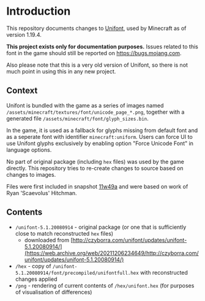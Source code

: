 # Introduction
This repository documents changes to [Unifont](https://unifoundry.com/unifont/), used by Minecraft as of version 1.19.4.

**This project exists only for documentation purposes.** Issues related to this font in the game should still be reported on https://bugs.mojang.com.

Also please note that this is a very old version of Unifont, so there is not much point in using this in any new project.

## Context
Unifont is bundled with the game as a series of images named `/assets/minecraft/textures/font/unicode_page_*.png`, together with a generated file `/assets/minecraft/font/glyph_sizes.bin`.

In the game, it is used as a fallback for glyphs missing from default font and as a seperate font with identifier `minecraft:uniform`.
Users can force UI to use Unifont glyphs exclusively by enabling option "Force Unicode Font" in language options.

No part of original package (including `hex` files) was used by the game directly.
This repository tries to re-create changes to source based on changes to images.

Files were first included in snapshot [11w49a](https://web.archive.org/web/20120309102948/http://www.mojang.com/2011/12/minecraft-development-snapshot-week-49/) and were based on work of Ryan 'Scaevolus' Hitchman.

## Contents
- `/unifont-5.1.20080914` - original package (or one that is sufficiently close to match reconstructed `hex` files)
   - downloaded from [http://czyborra.com/unifont/updates/unifont-5.1.20080914/](https://web.archive.org/web/20211206234649/http://czyborra.com/unifont/updates/unifont-5.1.20080914/)
- `/hex` - copy of `/unifont-5.1.20080914/font/precompiled/unifontfull.hex` with reconstructed changes applied
- `/png` - rendering of current contents of `/hex/unifont.hex` (for purposes of visualisation of differences)
